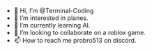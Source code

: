 - 👋 Hi, I’m @Terminal-Coding
- 👀 I’m interested in planes.
- 🌱 I’m currently learning AI.
- 💞️ I’m looking to collaborate on a roblox game.
- 📫 How to reach me probro513 on discord.

<!---
Terminal-Coding/Terminal-Coding is a ✨ special ✨ repository because its `README.md` (this file) appears on your GitHub profile.
You can click the Preview link to take a look at your changes.
--->
